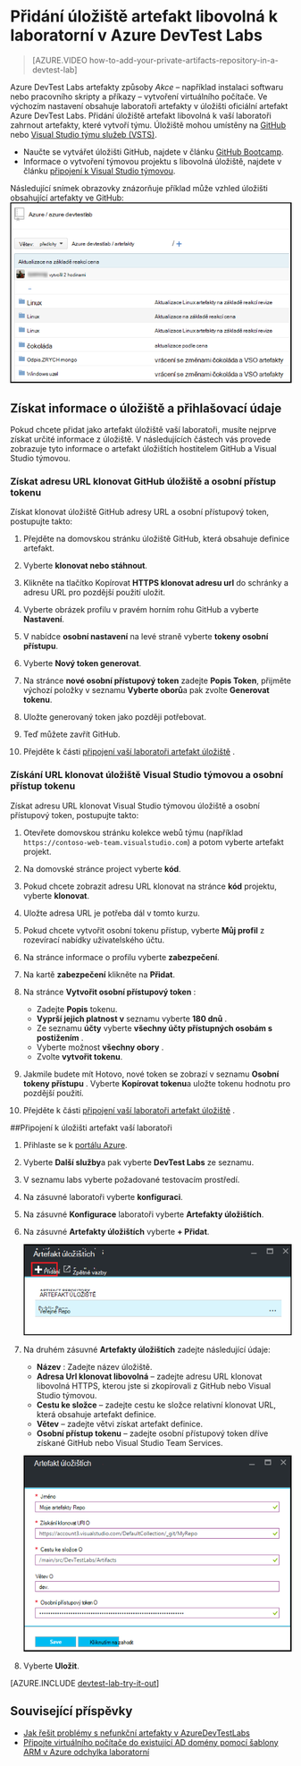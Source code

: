 <properties
    pageTitle="Přidání úložiště artefakt libovolná k laboratorní v Azure DevTest Labs | Microsoft Azure"
    description="Přidání GitHub nebo Visual Studio týmu služeb libovolná úložiště pro zdroj vlastní artefakty v Azure DevTest Labs"
    services="devtest-lab,virtual-machines,visual-studio-online"
    documentationCenter="na"
    authors="tomarcher"
    manager="douge"
    editor=""/>

<tags
    ms.service="devtest-lab"
    ms.workload="na"
    ms.tgt_pltfrm="na"
    ms.devlang="na"
    ms.topic="article"
    ms.date="09/06/2016"
    ms.author="tarcher"/>

# <a name="add-a-git-artifact-repository-to-a-lab-in-azure-devtest-labs"></a>Přidání úložiště artefakt libovolná k laboratorní v Azure DevTest Labs

> [AZURE.VIDEO how-to-add-your-private-artifacts-repository-in-a-devtest-lab]

Azure DevTest Labs artefakty způsoby *Akce* – například instalaci softwaru nebo pracovního skripty a příkazy – vytvoření virtuálního počítače. Ve výchozím nastavení obsahuje laboratoři artefakty v úložišti oficiální artefakt Azure DevTest Labs. Přidání úložiště artefakt libovolná k vaší laboratoři zahrnout artefakty, které vytvoří týmu. Úložiště mohou umístěny na [GitHub](https://github.com) nebo [Visual Studio týmu služeb (VSTS)](https://visualstudio.com).

- Naučte se vytvářet úložišti GitHub, najdete v článku [GitHub Bootcamp](https://help.github.com/categories/bootcamp/).
- Informace o vytvoření týmovou projektu s libovolná úložiště, najdete v článku [připojení k Visual Studio týmovou](https://www.visualstudio.com/get-started/setup/connect-to-visual-studio-online).

Následující snímek obrazovky znázorňuje příklad může vzhled úložišti obsahující artefakty ve GitHub:  
![Ukázka GitHub artefakty repo](./media/devtest-lab-add-artifact-repo/devtestlab-github-artifact-repo-home.png)


## <a name="get-the-repository-information-and-credentials"></a>Získat informace o úložiště a přihlašovací údaje

Pokud chcete přidat jako artefakt úložiště vaší laboratoři, musíte nejprve získat určité informace z úložiště. V následujících částech vás provede zobrazuje tyto informace o artefakt úložištích hostitelem GitHub a Visual Studio týmovou.

### <a name="get-the-github-repository-clone-url-and-personal-access-token"></a>Získat adresu URL klonovat GitHub úložiště a osobní přístup tokenu

Získat klonovat úložiště GitHub adresy URL a osobní přístupový token, postupujte takto:

1. Přejděte na domovskou stránku úložiště GitHub, která obsahuje definice artefakt.

1. Vyberte **klonovat nebo stáhnout**.

1. Klikněte na tlačítko Kopírovat **HTTPS klonovat adresu url** do schránky a adresu URL pro pozdější použití uložit.

1. Vyberte obrázek profilu v pravém horním rohu GitHub a vyberte **Nastavení**.

1. V nabídce **osobní nastavení** na levé straně vyberte **tokeny osobní přístupu**.

1. Vyberte **Nový token generovat**.

1. Na stránce **nové osobní přístupový token** zadejte **Popis Token**, přijměte výchozí položky v seznamu **Vyberte oborů**a pak zvolte **Generovat tokenu**.

1. Uložte generovaný token jako později potřebovat.

1. Teď můžete zavřít GitHub.   

1. Přejděte k části [připojení vaší laboratoři artefakt úložiště](#connect-your-lab-to-the-artifact-repository) .

### <a name="get-the-visual-studio-team-services-repository-clone-url-and-personal-access-token"></a>Získání URL klonovat úložiště Visual Studio týmovou a osobní přístup tokenu

Získat adresu URL klonovat Visual Studio týmovou úložiště a osobní přístupový token, postupujte takto:

1. Otevřete domovskou stránku kolekce webů týmu (například `https://contoso-web-team.visualstudio.com`) a potom vyberte artefakt projekt.

1. Na domovské stránce project vyberte **kód**.

1. Pokud chcete zobrazit adresu URL klonovat na stránce **kód** projektu, vyberte **klonovat**.

1. Uložte adresa URL je potřeba dál v tomto kurzu.

1. Pokud chcete vytvořit osobní tokenu přístup, vyberte **Můj profil** z rozevírací nabídky uživatelského účtu.

1. Na stránce informace o profilu vyberte **zabezpečení**.

1. Na kartě **zabezpečení** klikněte na **Přidat**.

1. Na stránce **Vytvořit osobní přístupový token** :

    - Zadejte **Popis** tokenu.
    - **Vyprší jejich platnost v** seznamu vyberte **180 dnů** .
    - Ze seznamu **účty** vyberte **všechny účty přístupných osobám s postižením** .
    - Vyberte možnost **všechny obory** .
    - Zvolte **vytvořit tokenu**.

1. Jakmile budete mít Hotovo, nové token se zobrazí v seznamu **Osobní tokeny přístupu** . Vyberte **Kopírovat tokenu**a uložte tokenu hodnotu pro pozdější použití.

1. Přejděte k části [připojení vaší laboratoři artefakt úložiště](#connect-your-lab-to-the-artifact-repository) .

##<a name="connect-your-lab-to-the-artifact-repository"></a>Připojení k úložišti artefakt vaší laboratoři

1. Přihlaste se k [portálu Azure](http://go.microsoft.com/fwlink/p/?LinkID=525040).

1. Vyberte **Další služby**a pak vyberte **DevTest Labs** ze seznamu.

1. V seznamu labs vyberte požadované testovacím prostředí.   

1. Na zásuvné laboratoři vyberte **konfiguraci**.

1. Na zásuvné **Konfigurace** laboratoři vyberte **Artefakty úložištích**.

1. Na zásuvné **Artefakty úložištích** vyberte **+ Přidat**.

    ![Přidání tlačítka artefakt úložiště](./media/devtest-lab-add-artifact-repo/add-artifact-repo.png)
 
1. Na druhém zásuvné **Artefakty úložištích** zadejte následující údaje:

    - **Název** : Zadejte název úložiště.
    - **Adresa Url klonovat libovolná** – zadejte adresu URL klonovat libovolná HTTPS, kterou jste si zkopírovali z GitHub nebo Visual Studio týmovou. 
    - **Cestu ke složce** – zadejte cestu ke složce relativní klonovat URL, která obsahuje artefakt definice.
    - **Větev** – zadejte větvi získat artefakt definice.
    - **Osobní přístup tokenu** – zadejte osobní přístupový token dříve získané GitHub nebo Visual Studio Team Services. 
     
    ![Artefakt repo zásuvné](./media/devtest-lab-add-artifact-repo/artifact-repo-blade.png)

1. Vyberte **Uložit**.

[AZURE.INCLUDE [devtest-lab-try-it-out](../../includes/devtest-lab-try-it-out.md)]

## <a name="related-blog-posts"></a>Související příspěvky
- [Jak řešit problémy s nefunkční artefakty v AzureDevTestLabs](http://www.visualstudiogeeks.com/blog/DevOps/How-to-troubleshoot-failing-artifacts-in-AzureDevTestLabs)
- [Připojte virtuálního počítače do existující AD domény pomocí šablony ARM v Azure odchylka laboratorní](http://www.visualstudiogeeks.com/blog/DevOps/Join-a-VM-to-existing-AD-domain-using-ARM-template-AzureDevTestLabs)
